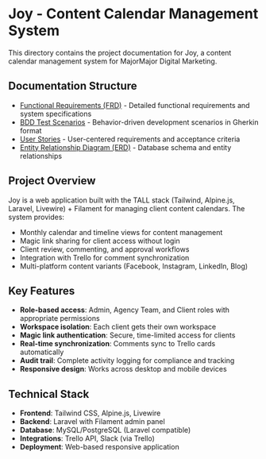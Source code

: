# Joy - Content Calendar Management System

This directory contains the project documentation for Joy, a content calendar management system for MajorMajor Digital Marketing.

## Documentation Structure

- [Functional Requirements (FRD)](./FRD.md) - Detailed functional requirements and system specifications
- [BDD Test Scenarios](./BDD.md) - Behavior-driven development scenarios in Gherkin format
- [User Stories](./user-stories.md) - User-centered requirements and acceptance criteria
- [Entity Relationship Diagram (ERD)](./ERD.md) - Database schema and entity relationships

## Project Overview

Joy is a web application built with the TALL stack (Tailwind, Alpine.js, Laravel, Livewire) + Filament for managing client content calendars. The system provides:

- Monthly calendar and timeline views for content management
- Magic link sharing for client access without login
- Client review, commenting, and approval workflows
- Integration with Trello for comment synchronization
- Multi-platform content variants (Facebook, Instagram, LinkedIn, Blog)

## Key Features

- **Role-based access**: Admin, Agency Team, and Client roles with appropriate permissions
- **Workspace isolation**: Each client gets their own workspace
- **Magic link authentication**: Secure, time-limited access for clients
- **Real-time synchronization**: Comments sync to Trello cards automatically
- **Audit trail**: Complete activity logging for compliance and tracking
- **Responsive design**: Works across desktop and mobile devices

## Technical Stack

- **Frontend**: Tailwind CSS, Alpine.js, Livewire
- **Backend**: Laravel with Filament admin panel
- **Database**: MySQL/PostgreSQL (Laravel compatible)
- **Integrations**: Trello API, Slack (via Trello)
- **Deployment**: Web-based responsive application
